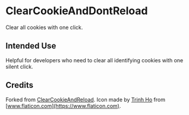 # ClearCookieAndDontReload

Clear all cookies with one click.

## Intended Use
Helpful for developers who need to clear all identifying cookies with one silent click.

## Credits
Forked from [ClearCookieAndReload](https://github.com/blikenoother/ClearCookieAndReload). 
Icon made by [Trinh Ho](https://www.flaticon.com/authors/trinh-ho) from [www.flaticon.com](https://www.flaticon.com).
